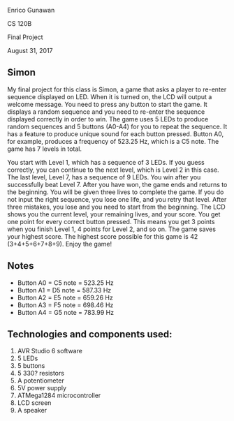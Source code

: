 Enrico Gunawan

CS 120B

Final Project

August 31, 2017

## Simon

My final project for this class is Simon, a game that asks a player to re-enter sequence displayed on LED. When it is turned on, the LCD will output a welcome message. You need to press any button to start the game. It displays a random sequence and you need to re-enter the sequence displayed correctly in order to win. The game uses 5 LEDs to produce random sequences and 5 buttons (A0-A4) for you to repeat the sequence. It has a feature to produce unique sound for each button pressed. Button A0, for example, produces a frequency of 523.25 Hz, which is a C5 note. The game has 7 levels in total. 

You start with Level 1, which has a sequence of 3 LEDs. If you guess correctly, you can continue to the next level, which is Level 2 in this case. The last level, Level 7, has a sequence of 9 LEDs. You win after you successfully beat Level 7. After you have won, the game ends and returns to the beginning. You will be given three lives to complete the game. If you do not input the right sequence, you lose one life, and you retry that level. After three mistakes, you lose and you need to start from the beginning. The LCD shows you the current level, your remaining lives, and your score. You get one point for every correct button pressed. This means you get 3 points when you finish Level 1, 4 points for Level 2, and so on. The game saves your highest score. The highest score possible for this game is 42 (3+4+5+6+7+8+9). Enjoy the game!

## Notes
- Button A0 = C5 note = 523.25 Hz 
- Button A1 = D5 note = 587.33 Hz 
- Button A2 = E5 note = 659.26 Hz 
- Button A3 = F5 note = 698.46 Hz 
- Button A4 = G5 note = 783.99 Hz 

## Technologies and components used:
1. AVR Studio 6 software
2. 5 LEDs
3. 5 buttons
4. 5 330? resistors
5. A potentiometer
6. 5V power supply
7. ATMega1284 microcontroller
8. LCD screen
9. A speaker


